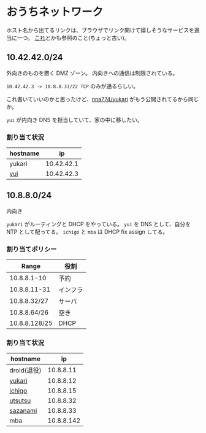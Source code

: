 # おうちネットワーク

ホスト名から出てるリンクは、ブラウザでリンク開けて嬉しそうなサービスを適当に一つ。
[これ](https://gist.github.com/nna774/c28c8c908a9feea4e44d)とかも参照のこと(ちょっと古い)。

## 10.42.42.0/24

外向きのものを置く DMZ ゾーン。
内向きへの通信は制限されている。

`10.42.42.3 -> 10.8.8.33/22 TCP` のみが通るらしい。

これ書いていいのかと思ったけど、[nna774/yukari](https://github.com/nna774/yukari/) がもう公開されてるから同じか。

`yui` が内向き DNS を担当していて、家の中に移したい。

### 割り当て状況

|hostname|ip|
|----|------|
|yukari|10.42.42.1|
|[yui](https://yui.nna774.net/)|10.42.42.3|

## 10.8.8.0/24

内向き

`yukari` がルーティングと DHCP をやっている。
`yui` を DNS として、自分を NTP として配ってる。
`ichigo` と `mba` は DHCP fix assign してる。

### 割り当てポリシー

|Range|役割|
|---|---|
|10.8.8.1-10|予約|
|10.8.8.11-31|インフラ|
|10.8.8.32/27|サーバ|
|10.8.8.64/26|空き|
|10.8.8.128/25|DHCP|

### 割り当て状況

|hostname|ip|
|----|------|
|droid(退役)|10.8.8.11|
|[yukari](http://yukari.nna774.net/)|10.8.8.12|
|[ichigo](http://ichigo.nna774.net/)|10.8.8.15|
|[utsutsu](http://utsutsu.nna774.net/)|10.8.8.32|
|[sazanami](http://sazanami.nna774.net:8000)|10.8.8.33|
|mba|10.8.8.142|
